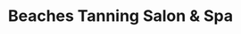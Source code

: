---
title: "Beaches Tanning Salon & Spa"
url: /bremerton/beaches-tanning-salon-and-spa/
shop: beauty
---